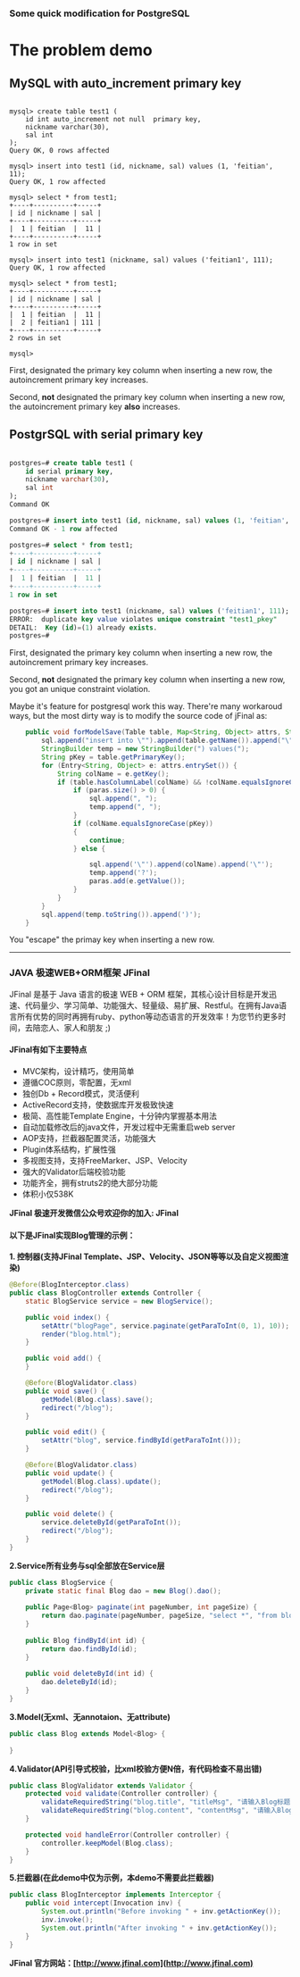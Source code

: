 ### Some quick modification for PostgreSQL

# The problem demo

## MySQL with auto_increment primary key

```mysql

mysql> create table test1 ( 
	id int auto_increment not null  primary key,
	nickname varchar(30),
	sal int
);
Query OK, 0 rows affected

mysql> insert into test1 (id, nickname, sal) values (1, 'feitian', 11);
Query OK, 1 row affected

mysql> select * from test1;
+----+----------+-----+
| id | nickname | sal |
+----+----------+-----+
|  1 | feitian  |  11 |
+----+----------+-----+
1 row in set

mysql> insert into test1 (nickname, sal) values ('feitian1', 111);
Query OK, 1 row affected

mysql> select * from test1;
+----+----------+-----+
| id | nickname | sal |
+----+----------+-----+
|  1 | feitian  |  11 |
|  2 | feitian1 | 111 |
+----+----------+-----+
2 rows in set

mysql> 
```

First, designated the primary key column when inserting a new row, the autoincrement primary key increases.

Second, **not** designated the primary key column when inserting a new row, the autoincrement primary key **also** increases.


## PostgrSQL with serial primary key

```sql

postgres=# create table test1 (
	id serial primary key,
	nickname varchar(30),
	sal int
);
Command OK

postgres=# insert into test1 (id, nickname, sal) values (1, 'feitian', 11);
Command OK - 1 row affected

postgres=# select * from test1;
+----+----------+-----+
| id | nickname | sal |
+----+----------+-----+
|  1 | feitian  |  11 |
+----+----------+-----+
1 row in set

postgres=# insert into test1 (nickname, sal) values ('feitian1', 111);
ERROR:  duplicate key value violates unique constraint "test1_pkey"
DETAIL:  Key (id)=(1) already exists.
postgres=# 

```

First, designated the primary key column when inserting a new row, the autoincrement primary key increases.

Second, **not** designated the primary key column when inserting a new row, you got an unique constraint violation.

Maybe it's feature for postgresql work this way. There're many workaroud ways, but the most dirty way is to modify the source code of jFinal as:

```java
	public void forModelSave(Table table, Map<String, Object> attrs, StringBuilder sql, List<Object> paras) {
		sql.append("insert into \"").append(table.getName()).append("\"(");
		StringBuilder temp = new StringBuilder(") values(");
        String pKey = table.getPrimaryKey();
		for (Entry<String, Object> e: attrs.entrySet()) {
			String colName = e.getKey();
			if (table.hasColumnLabel(colName) && !colName.equalsIgnoreCase(pKey)) {
				if (paras.size() > 0) {
					sql.append(", ");
					temp.append(", ");
				}
                if (colName.equalsIgnoreCase(pKey))
				{
					continue;
				} else {

                    sql.append('\"').append(colName).append('\"');
                    temp.append('?');
                    paras.add(e.getValue());
                }
			}
		}
		sql.append(temp.toString()).append(')');
	}
```

You "escape" the primay key when inserting a new row.

----
### JAVA 极速WEB+ORM框架 JFinal


JFinal 是基于 Java 语言的极速 WEB + ORM 框架，其核心设计目标是开发迅速、代码量少、学习简单、功能强大、轻量级、易扩展、Restful。在拥有Java语言所有优势的同时再拥有ruby、python等动态语言的开发效率！为您节约更多时间，去陪恋人、家人和朋友 ;)

#### JFinal有如下主要特点
- MVC架构，设计精巧，使用简单
- 遵循COC原则，零配置，无xml
- 独创Db + Record模式，灵活便利
- ActiveRecord支持，使数据库开发极致快速
- 极简、高性能Template Engine，十分钟内掌握基本用法
- 自动加载修改后的java文件，开发过程中无需重启web server
- AOP支持，拦截器配置灵活，功能强大
- Plugin体系结构，扩展性强
- 多视图支持，支持FreeMarker、JSP、Velocity
- 强大的Validator后端校验功能
- 功能齐全，拥有struts2的绝大部分功能
- 体积小仅538K

**JFinal 极速开发微信公众号欢迎你的加入: JFinal**

#### 以下是JFinal实现Blog管理的示例：

**1. 控制器(支持JFinal Template、JSP、Velocity、JSON等等以及自定义视图渲染)**

```java
@Before(BlogInterceptor.class)
public class BlogController extends Controller {
    static BlogService service = new BlogService();

    public void index() {
        setAttr("blogPage", service.paginate(getParaToInt(0, 1), 10));
        render("blog.html");
    }

    public void add() {
    }

    @Before(BlogValidator.class)
    public void save() {
        getModel(Blog.class).save();
        redirect("/blog");
    }

    public void edit() {
        setAttr("blog", service.findById(getParaToInt()));
    }

    @Before(BlogValidator.class)
    public void update() {
        getModel(Blog.class).update();
        redirect("/blog");
    }

    public void delete() {
        service.deleteById(getParaToInt());
        redirect("/blog");
    }
}
```

**2.Service所有业务与sql全部放在Service层**

```java
public class BlogService {
    private static final Blog dao = new Blog().dao();
    
    public Page<Blog> paginate(int pageNumber, int pageSize) {
        return dao.paginate(pageNumber, pageSize, "select *", "from blog order by id asc");
    }
    
    public Blog findById(int id) {
        return dao.findById(id);
    }
    
    public void deleteById(int id) {
        dao.deleteById(id);
    }
}
```

**3.Model(无xml、无annotaion、无attribute)**

```java
public class Blog extends Model<Blog> {
    
}
```

**4.Validator(API引导式校验，比xml校验方便N倍，有代码检查不易出错)**

```java
public class BlogValidator extends Validator {
    protected void validate(Controller controller) {
        validateRequiredString("blog.title", "titleMsg", "请输入Blog标题!");
        validateRequiredString("blog.content", "contentMsg", "请输入Blog内容!");
    }

    protected void handleError(Controller controller) {
        controller.keepModel(Blog.class);
    }
}
```

**5.拦截器(在此demo中仅为示例，本demo不需要此拦截器)**

```java
public class BlogInterceptor implements Interceptor {
    public void intercept(Invocation inv) {
        System.out.println("Before invoking " + inv.getActionKey());
        inv.invoke();
        System.out.println("After invoking " + inv.getActionKey());
    }
}
```

**JFinal 官方网站：[http://www.jfinal.com](http://www.jfinal.com)**


